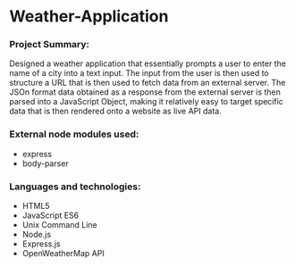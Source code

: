 # Weather-Application
### Project Summary:
Designed a weather application that essentially prompts a user to enter the name of a city into a text input. The input from the user is then used to structure a URL that is then used to fetch data from an external server. The JSOn format data obtained as a response from the external server is then parsed into a JavaScript Object, making it relatively easy to target specific data that is then rendered onto a website as live API data.
### External node modules used:
- express
- body-parser
### Languages and technologies:
- HTML5 
- JavaScript ES6
- Unix Command Line
- Node.js
- Express.js
- OpenWeatherMap API
